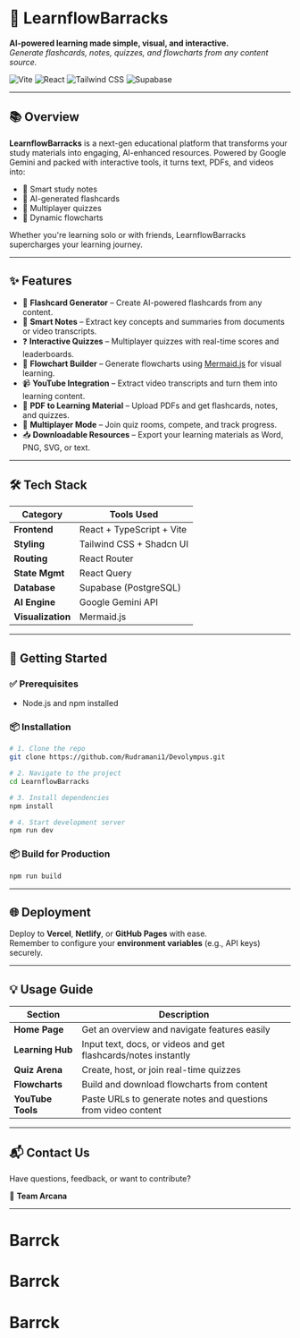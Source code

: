 # 🚀 LearnflowBarracks

**AI-powered learning made simple, visual, and interactive.**  
*Generate flashcards, notes, quizzes, and flowcharts from any content source.*

![Vite](https://img.shields.io/badge/Built%20With-Vite-646CFF?logo=vite&logoColor=white)
![React](https://img.shields.io/badge/React-TypeScript-blue?logo=react)
![Tailwind CSS](https://img.shields.io/badge/Styled%20With-Tailwind_CSS-38B2AC?logo=tailwind-css&logoColor=white)
![Supabase](https://img.shields.io/badge/Database-Supabase-3ECF8E?logo=supabase)

---

## 📚 Overview

**LearnflowBarracks** is a next-gen educational platform that transforms your study materials into engaging, AI-enhanced resources. Powered by Google Gemini and packed with interactive tools, it turns text, PDFs, and videos into:
- 📄 Smart study notes
- 🧠 AI-generated flashcards
- 🧪 Multiplayer quizzes
- 🔁 Dynamic flowcharts

Whether you're learning solo or with friends, LearnflowBarracks supercharges your learning journey.

---

## ✨ Features

- 🎴 **Flashcard Generator** – Create AI-powered flashcards from any content.
- 📝 **Smart Notes** – Extract key concepts and summaries from documents or video transcripts.
- ❓ **Interactive Quizzes** – Multiplayer quizzes with real-time scores and leaderboards.
- 🔄 **Flowchart Builder** – Generate flowcharts using [Mermaid.js](https://mermaid.js.org/) for visual learning.
- 📹 **YouTube Integration** – Extract video transcripts and turn them into learning content.
- 📄 **PDF to Learning Material** – Upload PDFs and get flashcards, notes, and quizzes.
- 👯 **Multiplayer Mode** – Join quiz rooms, compete, and track progress.
- 📥 **Downloadable Resources** – Export your learning materials as Word, PNG, SVG, or text.

---

## 🛠️ Tech Stack

| Category       | Tools Used                                       |
|----------------|--------------------------------------------------|
| **Frontend**   | React + TypeScript + Vite                        |
| **Styling**    | Tailwind CSS + Shadcn UI                         |
| **Routing**    | React Router                                     |
| **State Mgmt** | React Query                                      |
| **Database**   | Supabase (PostgreSQL)                            |
| **AI Engine**  | Google Gemini API                                |
| **Visualization** | Mermaid.js                                  |

---

## 🚀 Getting Started

### ✅ Prerequisites
- Node.js and npm installed

### 📦 Installation

```bash
# 1. Clone the repo
git clone https://github.com/Rudramani1/Devolympus.git

# 2. Navigate to the project
cd LearnflowBarracks

# 3. Install dependencies
npm install

# 4. Start development server
npm run dev
```

### 📦 Build for Production
```bash
npm run build
```

---

## 🌐 Deployment

Deploy to **Vercel**, **Netlify**, or **GitHub Pages** with ease.  
Remember to configure your **environment variables** (e.g., API keys) securely.

---

## 💡 Usage Guide

| Section          | Description                                                                 |
|------------------|-----------------------------------------------------------------------------|
| **Home Page**     | Get an overview and navigate features easily                                |
| **Learning Hub**  | Input text, docs, or videos and get flashcards/notes instantly              |
| **Quiz Arena**    | Create, host, or join real-time quizzes                                     |
| **Flowcharts**    | Build and download flowcharts from content                                 |
| **YouTube Tools** | Paste URLs to generate notes and questions from video content               |

---

## 📬 Contact Us

Have questions, feedback, or want to contribute?

📧 **Team Arcana** 

---
# Barrck
# Barrck
# Barrck
